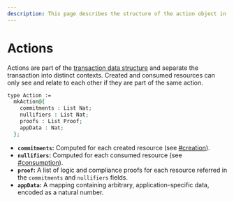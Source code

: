 ```yaml
---
description: This page describes the structure of the action object in detail.
---
```


# Actions

Actions are part of the [transaction data structure](transaction-object.md) and separate the transaction into distinct contexts. Created and consumed resources can only see and relate to each other if they are part of the same action.

```agda
type Action :=
  mkAction@{
    commitments : List Nat;
    nullifiers : List Nat;
    proofs : List Proof;
    appData : Nat;
  };
```

* **`commitments`:** Computed for each created resource (see [#creation](../resources/#creation "mention")).
* **`nullifiers`:** Computed for each consumed resource (see [#consumption](../resources/#consumption "mention")).
* **`proof`:** A list of logic and compliance proofs for each resource referred in the `commitments` and `nullifiers` fields.
* **`appData`:** A mapping containing arbitrary, application-specific data, encoded as a natural number.
